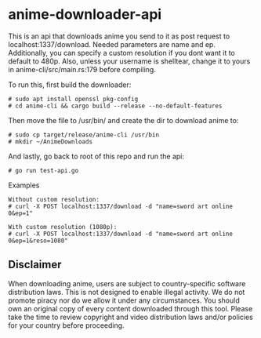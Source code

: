# anime-downloader-api

This is an api that downloads anime you send to it as post request to localhost:1337/download.
Needed parameters are name and ep. Additionally, you can specify a custom resolution if you dont want it to default to 480p.
Also, unless your username is shelltear, change it to yours in anime-cli/src/main.rs:179 before compiling.


To run this, first build the downloader:
```
# sudo apt install openssl pkg-config
# cd anime-cli && cargo build --release --no-default-features
```

Then move the file to /usr/bin/ and create the dir to download anime to:
```
# sudo cp target/release/anime-cli /usr/bin
# mkdir ~/AnimeDownloads
```
And lastly, go back to root of this repo and run the api:
```
# go run test-api.go
```
Examples
```
Without custom resolution:
# curl -X POST localhost:1337/download -d "name=sword art online 0&ep=1"

With custom resolution (1080p):
# curl -X POST localhost:1337/download -d "name=sword art online 0&ep=1&reso=1080"
```
## Disclaimer
When downloading anime, users are subject to country-specific software distribution laws. This is not designed to enable illegal activity. We do not promote piracy nor do we allow it under any circumstances. You should own an original copy of every content downloaded through this tool. Please take the time to review copyright and video distribution laws and/or policies for your country before proceeding.


